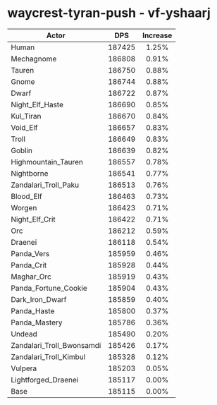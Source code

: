 # waycrest-tyran-push - vf-yshaarj
| Actor | DPS | Increase |
|---|:---:|:---:|
|Human|187425|1.25%|
|Mechagnome|186808|0.91%|
|Tauren|186750|0.88%|
|Gnome|186744|0.88%|
|Dwarf|186722|0.87%|
|Night_Elf_Haste|186690|0.85%|
|Kul_Tiran|186670|0.84%|
|Void_Elf|186657|0.83%|
|Troll|186649|0.83%|
|Goblin|186639|0.82%|
|Highmountain_Tauren|186557|0.78%|
|Nightborne|186541|0.77%|
|Zandalari_Troll_Paku|186513|0.76%|
|Blood_Elf|186463|0.73%|
|Worgen|186423|0.71%|
|Night_Elf_Crit|186422|0.71%|
|Orc|186212|0.59%|
|Draenei|186118|0.54%|
|Panda_Vers|185959|0.46%|
|Panda_Crit|185928|0.44%|
|Maghar_Orc|185919|0.43%|
|Panda_Fortune_Cookie|185904|0.43%|
|Dark_Iron_Dwarf|185859|0.40%|
|Panda_Haste|185800|0.37%|
|Panda_Mastery|185786|0.36%|
|Undead|185490|0.20%|
|Zandalari_Troll_Bwonsamdi|185426|0.17%|
|Zandalari_Troll_Kimbul|185328|0.12%|
|Vulpera|185203|0.05%|
|Lightforged_Draenei|185117|0.00%|
|Base|185115|0.00%|
